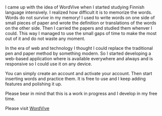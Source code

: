 I came up with the idea of WordVive when I started studying Finnish language intensively.
I realized how difficult it is to memorize the words. Words do not _survive_ in my memory! 
I used to write words on one side of small pieces of paper and wrote the definition or translations of the words on the other side. Then I carried the papers and studied them whenver I could. This way I managed to use the small gaps of time to make the most out of it and do not waste any moment.

In the era of web and technology I thought I could replace the traditional pen and paper method by something modern. So I started developing a web-based application where is available everywhere and always and is responsive so I could use it on any device.

You can simply create an account and activate your account. Then start inserting words and practice them. It is free to use and I keep adding features and polishing it up.

Please bear in mind that this is a work in progress and I develop in my free time.

Please visit [WordVive](http://www.wordvive.com)